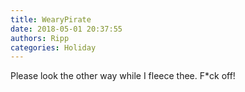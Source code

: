 ```yaml
---
title: WearyPirate
date: 2018-05-01 20:37:55
authors: Ripp
categories: Holiday
---
```


 Please look the other way while I fleece thee. F*ck off!